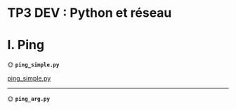 # TP3 DEV : Python et réseau


# I. Ping


🌞 **`ping_simple.py`**

[ping_simple.py](ping_simple.py)


---

🌞 **`ping_arg.py`**